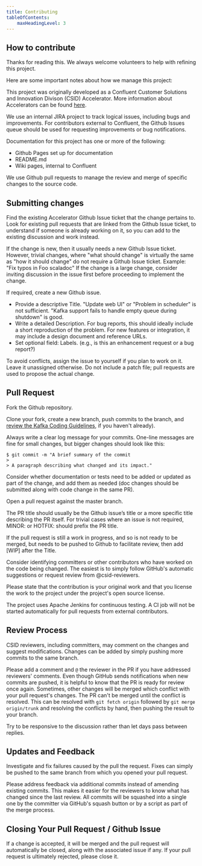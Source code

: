 ```yaml
---
title: Contributing
tableOfContents:
    maxHeadingLevel: 3
---
```


## How to contribute

Thanks for reading this. We always welcome volunteers to help with refining this project.

Here are some important notes about how we manage this project:

This project was originally developed as a Confluent Customer Solutions and Innovation Divison (CSID) Accelerator.
More information about Accelerators can be found [here](https://www.confluent.io/confluent-accelerators/).

We use an internal JIRA project to track logical issues, including bugs and improvements. For contributors external to Confluent, the Github Issues queue should be used for requesting improvements or bug notifications.

Documentation for this project has one or more of the following:
- Github Pages set up for documentation
- README.md
- Wiki pages, internal to Confluent

We use Github pull requests to manage the review and merge of specific changes to the source code.

## Submitting changes

Find the existing Accelerator Github Issue ticket that the change pertains to.
Look for existing pull requests that are linked from the Github Issue ticket, to understand if someone is already working on it, so you can add to the existing discussion and work instead.

If the change is new, then it usually needs a new Github Issue ticket. However, trivial changes, where "what should change" is virtually the same as "how it should change" do not require a Github Issue ticket. Example: "Fix typos in Foo scaladoc"
If the change is a large change, consider inviting discussion in the issue first before proceeding to implement the change.

If required, create a new Github issue.

- Provide a descriptive Title. "Update web UI" or "Problem in scheduler" is not sufficient. "Kafka support fails to handle empty queue during shutdown" is good.
- Write a detailed Description. For bug reports, this should ideally include a short reproduction of the problem. For new features or integration, it may include a design document and reference URLs.
- Set optional field: Labels. (e.g., is this an enhancement request or a bug report?)

To avoid conflicts, assign the issue to yourself if you plan to work on it. Leave it unassigned otherwise.
Do not include a patch file; pull requests are used to propose the actual change.

## Pull Request
Fork the Github repository.

Clone your fork, create a new branch, push commits to the branch, and [review the Kafka Coding Guidelines](https://kafka.apache.org/coding-guide), if you haven't already).

Always write a clear log message for your commits. One-line messages are fine for small changes, but bigger changes should look like this:

    $ git commit -m "A brief summary of the commit
    > 
    > A paragraph describing what changed and its impact."

Consider whether documentation or tests need to be added or updated as part of the change, and add them as needed (doc changes should be submitted along with code change in the same PR).

Open a pull request against the master branch.

The PR title should usually be the Github issue’s title or a more specific title describing the PR itself. For trivial cases where an issue is not required, MINOR: or HOTFIX: should prefix the PR title.

If the pull request is still a work in progress, and so is not ready to be merged, but needs to be pushed to Github to facilitate review, then add [WIP] after the Title.

Consider identifying committers or other contributors who have worked on the code being changed. The easiest is to simply follow GitHub's automatic suggestions or request review from @csid-reviewers.

Please state that the contribution is your original work and that you license the work to the project under the project's open source license.

The project uses Apache Jenkins for continuous testing. A CI job will not be started automatically for pull requests from external contributors.

## Review Process
CSID reviewers, including committers, may comment on the changes and suggest modifications. Changes can be added by simply pushing more commits to the same branch.

Please add a comment and `@` the reviewer in the PR if you have addressed reviewers' comments. Even though GitHub sends notifications when new commits are pushed, it is helpful to know that the PR is ready for review once again.
Sometimes, other changes will be merged which conflict with your pull request's changes. The PR can't be merged until the conflict is resolved. This can be resolved with `git fetch origin` followed by `git merge origin/trunk` and resolving the conflicts by hand, then pushing the result to your branch.

Try to be responsive to the discussion rather than let days pass between replies.

## Updates and Feedback
Investigate and fix failures caused by the pull the request.
Fixes can simply be pushed to the same branch from which you opened your pull request.

Please address feedback via additional commits instead of amending existing commits. This makes it easier for the reviewers to know what has changed since the last review. All commits will be squashed into a single one by the committer via GitHub's squash button or by a script as part of the merge process.

## Closing Your Pull Request / Github Issue
If a change is accepted, it will be merged and the pull request will automatically be closed, along with the associated issue if any.
If your pull request is ultimately rejected, please close it.
